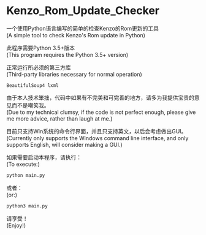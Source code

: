 # Kenzo_Rom_Update_Checker

一个使用Python语言编写的简单的检查Kenzo的Rom更新的工具<br>
(A simple tool to check Kenzo's Rom update in Python)

此程序需要Python 3.5+版本<br>
(This program requires the Python 3.5+ version)

正常运行所必须的第三方库<br>
(Third-party libraries necessary for normal operation)

```
BeautifulSoup4 lxml
```

由于本人技术笨拙，代码中如果有不完美和可完善的地方，请多为我提供宝贵的意见而不是嘲笑我。<br>
(Due to my technical clumsy, if the code is not perfect enough, please give me more advice, rather than laugh at me.)

目前只支持Win系统的命令行界面，并且只支持英文，以后会考虑做出GUI。<br>
(Currently only supports the Windows command line interface, and only supports English, will consider making a GUI.)

如果需要启动本程序，请执行：<br>
(To execute:)

```sh
python main.py
```

或者：<br>
(or:)

```sh
python3 main.py
```

请享受！<br>
(Enjoy!)
